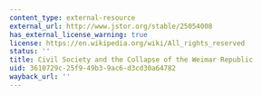 ```yaml
---
content_type: external-resource
external_url: http://www.jstor.org/stable/25054008
has_external_license_warning: true
license: https://en.wikipedia.org/wiki/All_rights_reserved
status: ''
title: Civil Society and the Collapse of the Weimar Republic
uid: 3610729c-25f9-49b3-9ac6-d3cd30a64782
wayback_url: ''
---
```

